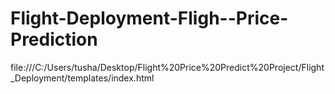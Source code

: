 # Flight-Deployment-Fligh--Price-Prediction
file:///C:/Users/tusha/Desktop/Flight%20Price%20Predict%20Project/Flight_Deployment/templates/index.html
